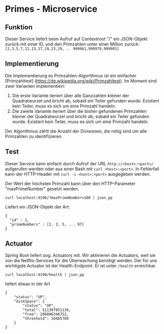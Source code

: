 # Primes - Microservice

## Funktion

Dieser Service liefert beim Aufruf auf Contextroot "/" ein JSON-Objekt zurück 
mit einer ID, und den Primzahlen unter einer Million zurück: 
`[2,3,5,7,11,13,17,19,23,29, .. 999961,999979,999983]`

## Implementierung

Die Implementierung es Primzahlen-Algorithmus ist ein einfacher 
[Primzahltest] (https://de.wikipedia.org/wiki/Primzahltest). Im Moment sind 
zwei Varianten implementiert:

1. Die erste Variante iteriert über alle Ganzzahlen kleiner der Quadratwurzel
   und bricht ab, sobald ein Teiler gefunden wurde. Existiert kein Teiler, muss
   es sich um eine Primzahl handeln.
2. Die zweite Variante iteriert über die bisher gefundenen Primzahlen kleiner
   der Quadratwurzel und bricht ab, sobald ein Teiler gefunden wurde. Existiert 
   kein Teiler, muss es sich um eine Primzahl handeln.

Der Algorithmus zählt die Anzahl der Divisionen, die nötig sind um alle 
Primzahlen zu identifizieren.

## Test

Dieser Service kann einfach durch Aufruf der URL `http://<host>:<port>/`
aufgerufen werden oder aus einer Bash mit `curl <host>:<port>`. In Fehlerfall 
kann der HTTP-Header mit `curl -i <host>:<port>` ausgegeben werden.

Der Wert der höchsten Primzahl kann über den HTTP-Parameter "maxPrimeNumber" 
gesetzt werden.

````
curl localhost:9190/?maxPrimeNumber=100 | json_pp
````

Liefert ein JSON-Objekt der Art:

````
{
  "id" : 1,
  "primeNumbers" : [2, 3, 5, ... 97]
}
````

## Actuator

Spring Boot liefert sog. Actuators mit. Wir aktivieren die Actuators, weil sie
von die Netflix-Services für die Überwachung benötigt werden. Der für uns 
wichtigste Actuator ist der Health-Endpoint. Er ist unter `/health` erreichbar.

````
curl localhost:9190/health | json_pp
````

liefert etwas in der Art

````
{
    "status": "UP",
    "diskSpace": {
        "status": "UP",
        "total": 511397851136,
        "free": 200806346752,
        "threshold": 10485760
    }
}
````
